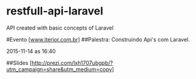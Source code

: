 # restfull-api-laravel
API created with basic concepts of Laravel

#Evento [www.iterior.com.br]
##Palestra: Construindo Api's com Laravel. 

2015-11-14 as 16:40

##Slides [http://prezi.com/lxh1707ubgpb/?utm_campaign=share&utm_medium=copy]